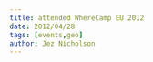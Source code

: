```yaml
---
title: attended WhereCamp EU 2012
date: 2012/04/28
tags: [events,geo]
author: Jez Nicholson
---
```

